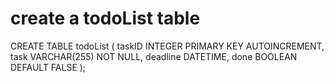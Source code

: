 # create a todoList table

CREATE TABLE todoList (
    taskID INTEGER PRIMARY KEY AUTOINCREMENT,
    task VARCHAR(255) NOT NULL,
    deadline DATETIME,
    done BOOLEAN DEFAULT FALSE
);